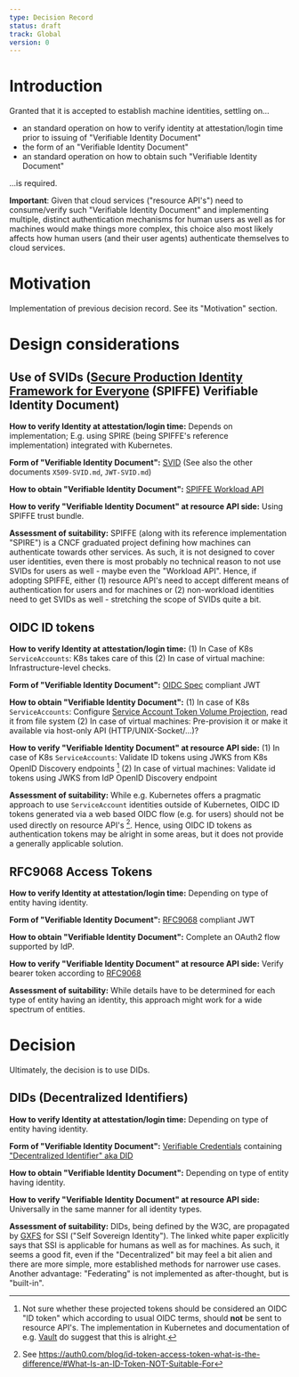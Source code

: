 ```yaml
---
type: Decision Record
status: draft
track: Global
version: 0
---
```


# Introduction

Granted that it is accepted to establish machine identities, settling on...

- an standard operation on how to verify identity at attestation/login time prior to issuing of "Verifiable Identity Document"
- the form of an "Verifiable Identity Document"
- an standard operation on how to obtain such "Verifiable Identity Document"

...is required.

**Important**: Given that cloud services ("resource API's") need to consume/verify such "Verifiable Identity Document" and implementing multiple, distinct authentication mechanisms for human users as well as for machines would make things more complex, this choice also most likely affects how human users (and their user agents) authenticate themselves to cloud services.

# Motivation

Implementation of previous decision record. See its "Motivation" section.

# Design considerations

## Use of SVIDs ([Secure Production Identity Framework for Everyone](https://github.com/spiffe/spiffe/blob/064d6faece28cfd500faffaee2cb6f9d1423e31d/standards/SPIFFE.md) (SPIFFE) Verifiable Identity Document)

**How to verify Identity at attestation/login time:**
Depends on implementation; E.g. using SPIRE (being SPIFFE's reference implementation) integrated with Kubernetes.

**Form of "Verifiable Identity Document":**
[SVID](https://github.com/spiffe/spiffe/blob/064d6faece28cfd500faffaee2cb6f9d1423e31d/standards/SPIFFE-ID.md) (See also the other documents `X509-SVID.md`, `JWT-SVID.md`)

**How to obtain "Verifiable Identity Document":**
[SPIFFE Workload API](https://github.com/spiffe/spiffe/blob/064d6faece28cfd500faffaee2cb6f9d1423e31d/standards/SPIFFE_Workload_API.md)

**How to verify "Verifiable Identity Document" at resource API side:**
Using SPIFFE trust bundle.

**Assessment of suitability:**
SPIFFE (along with its reference implementation "SPIRE") is a CNCF graduated project defining how machines can authenticate towards other services.
As such, it is not designed to cover user identities, even there is most probably no technical reason to not use SVIDs for users as well - maybe even the "Workload API".
Hence, if adopting SPIFFE, either (1) resource API's need to accept different means of authentication for users and for machines or (2) non-workload identities need to get SVIDs as well - stretching the scope of SVIDs quite a bit.

## OIDC ID tokens

**How to verify Identity at attestation/login time:**
(1) In Case of K8s `ServiceAccounts`: K8s takes care of this (2) In case of virtual machine: Infrastructure-level checks.

**Form of "Verifiable Identity Document":**
[OIDC Spec](https://openid.net/specs/openid-connect-core-1_0.html#IDToken) compliant JWT

**How to obtain "Verifiable Identity Document":**
(1) In case of K8s `ServiceAccounts`: Configure [Service Account Token Volume Projection](https://kubernetes.io/docs/tasks/configure-pod-container/configure-service-account/#service-account-token-volume-projection), read it from file system (2) In case of virtual machines: Pre-provision it or make it available via host-only API (HTTP/UNIX-Socket/...)?

**How to verify "Verifiable Identity Document" at resource API side:**
(1) In case of K8s `ServiceAccounts`: Validate ID tokens using JWKS from K8s OpenID Discovery endpoints [^1] (2) In case of virtual machines: Validate id tokens using JWKS from IdP OpenID Discovery endpoint

**Assessment of suitability:**
While e.g. Kubernetes offers a pragmatic approach to use `ServiceAccount` identities outside of Kubernetes, OIDC ID tokens generated via a web based OIDC flow (e.g. for users) should not be used directly on resource API's [^2].
Hence, using OIDC ID tokens as authentication tokens may be alright in some areas, but it does not provide a generally applicable solution.

## RFC9068 Access Tokens

**How to verify Identity at attestation/login time:**
Depending on type of entity having identity.

**Form of "Verifiable Identity Document":**
[RFC9068](https://datatracker.ietf.org/doc/html/rfc9068) compliant JWT 

**How to obtain "Verifiable Identity Document":**
Complete an OAuth2 flow supported by IdP.

**How to verify "Verifiable Identity Document" at resource API side:**
Verify bearer token according to [RFC9068](https://datatracker.ietf.org/doc/html/rfc9068)

**Assessment of suitability:**
While details have to be determined for each type of entity having an identity, this approach might work for a wide spectrum of entities.

# Decision

Ultimately, the decision is to use DIDs.

## DIDs (Decentralized Identifiers)

**How to verify Identity at attestation/login time:**
Depending on type of entity having identity.

**Form of "Verifiable Identity Document":**
[Verifiable Credentials](https://www.w3.org/TR/vc-data-model/) containing ["Decentralized Identifier" aka DID](https://www.w3.org/TR/did-core/)

**How to obtain "Verifiable Identity Document":**
Depending on type of entity having identity.

**How to verify "Verifiable Identity Document" at resource API side:**
Universally in the same manner for all identity types.

**Assessment of suitability:**
DIDs, being defined by the W3C, are propagated by [GXFS](https://www.gxfs.eu/ssi-whitepaper/) for SSI ("Self Sovereign Identity"). The linked white paper explicitly says that SSI is applicable for humans as well as for machines.
As such, it seems a good fit, even if the "Decentralized" bit may feel a bit alien and there are more simple, more established methods for narrower use cases.
Another advantage: "Federating" is not implemented as after-thought, but is "built-in".

[^1]: Not sure whether these projected tokens should be considered an OIDC "ID token" which according to usual OIDC terms, should **not** be sent to resource API's. The implementation in Kubernetes and documentation of e.g. [Vault](https://www.vaultproject.io/docs/auth/jwt/oidc-providers/kubernetes) do suggest that this is alright.
[^2]: See https://auth0.com/blog/id-token-access-token-what-is-the-difference/#What-Is-an-ID-Token-NOT-Suitable-For
